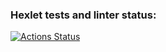 ### Hexlet tests and linter status:
[![Actions Status](https://github.com/olimpic101010/python-project-49/actions/workflows/hexlet-check.yml/badge.svg)](https://github.com/olimpic101010/python-project-49/actions)